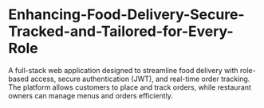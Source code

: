 # Enhancing-Food-Delivery-Secure-Tracked-and-Tailored-for-Every-Role
A full-stack web application designed to streamline food delivery with role-based access, secure authentication (JWT), and real-time order tracking. The platform allows customers to place and track orders, while restaurant owners can manage menus and orders efficiently. 
